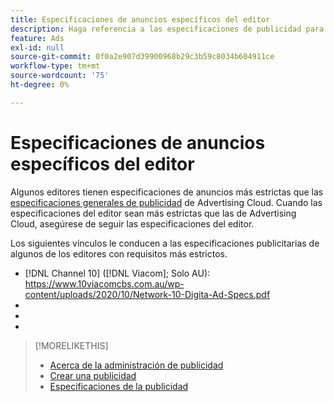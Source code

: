 ```yaml
---
title: Especificaciones de anuncios específicos del editor
description: Haga referencia a las especificaciones de publicidad para editores compatibles.
feature: Ads
exl-id: null
source-git-commit: 0f0a2e907d39900968b29c3b59c8034b604911ce
workflow-type: tm+mt
source-wordcount: '75'
ht-degree: 0%

---
```


# Especificaciones de anuncios específicos del editor

Algunos editores tienen especificaciones de anuncios más estrictas que las [especificaciones generales de publicidad](/help/dsp/assets/ad-specs.pdf) de Advertising Cloud.  Cuando las especificaciones del editor sean más estrictas que las de Advertising Cloud, asegúrese de seguir las especificaciones del editor.

Los siguientes vínculos le conducen a las especificaciones publicitarias de algunos de los editores con requisitos más estrictos.

* [!DNL Channel 10] ([!DNL Viacom]; Solo AU): https://www.10viacomcbs.com.au/wp-content/uploads/2020/10/Network-10-Digita-Ad-Specs.pdf
* 
   [!DNL CBS Interactive Advanced Media]: https://cbsinteractive.com/advertising/ad-specs/list/cbs-interactive-advanced-media
* 
   [!DNL Hulu]: https://advertising.hulu.com/ad-products/video-commercial
* 

   [!DNL NBCUniversal]: https://together.nbcuni.com/nbcu-creative-guidelines

>[!MORELIKETHIS]
>
>* [Acerca de la administración de publicidad](ad-about.md)
>* [Crear una publicidad](ad-create.md)
>* [Especificaciones de la publicidad](/help/dsp/assets/ad-specs.pdf)

